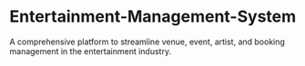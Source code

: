 # Entertainment-Management-System
A comprehensive platform to streamline venue, event, artist, and booking management in the entertainment industry.
